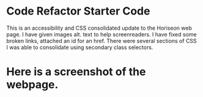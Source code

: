 # Code Refactor Starter Code
This is an accessibility and CSS consolidated update to the Horiseon web page.
I have given images alt. text to help screenreaders. 
I have fixed some broken links, attached an id for an href.
There were several sections of CSS I was able to consolidate using secondary class selectors.

# Here is a screenshot of the webpage.

